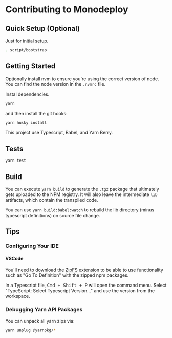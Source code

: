 # Contributing to Monodeploy

## Quick Setup (Optional)

Just for initial setup.

```sh
. script/bootstrap
```

## Getting Started

Optionally install nvm to ensure you're using the correct version of node. You can find the node version in the `.nvmrc` file.

Instal dependencies.

```sh
yarn
```

and then install the git hooks:

```sh
yarn husky install
```

This project use Typescript, Babel, and Yarn Berry.

## Tests

```sh
yarn test
```

## Build

You can execute `yarn build` to generate the `.tgz` package that ultimately gets uploaded to the NPM registry. It will also leave the intermediate `lib` artifacts, which contain the transpiled code.

You can use `yarn build:babel:watch` to rebuild the lib directory (minus typescript definitions) on source file change.

## Tips

### Configuring Your IDE

#### VSCode

You'll need to download the [ZipFS](https://marketplace.visualstudio.com/items?itemName=arcanis.vscode-zipfs) extension to be able to use functionality such as "Go To Definition" with the zipped npm packages.

In a Typescript file, <kbd>Cmd + Shift + P</kbd> will open the command menu. Select "TypeScript: Select Typescript Version..." and use the version from the workspace.

### Debugging Yarn API Packages

You can unpack all yarn zips via:

```sh
yarn unplug @yarnpkg/*
```
